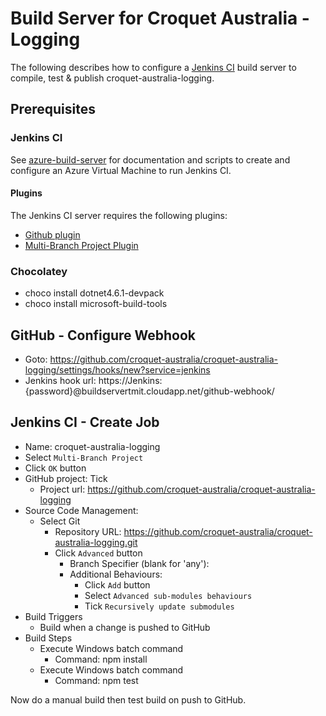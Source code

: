# Build Server for Croquet Australia - Logging

The following describes how to configure a [Jenkins CI](http://jenkins-ci.org/) build server to compile, test & publish croquet-australia-logging.

## Prerequisites

### Jenkins CI

See [azure-build-server](https://github.com/timmurphy/azure-build-server) for documentation and scripts to create and configure an Azure Virtual Machine to run Jenkins CI.

#### Plugins

The Jenkins CI server requires the following plugins:

- [Github plugin](https://wiki.jenkins-ci.org/display/JENKINS/GitHub+Plugin)
- [Multi-Branch Project Plugin](https://wiki.jenkins-ci.org/display/JENKINS/Multi-Branch+Project+Plugin)

### Chocolatey

- choco install dotnet4.6.1-devpack
- choco install microsoft-build-tools

## GitHub - Configure Webhook

- Goto: https://github.com/croquet-australia/croquet-australia-logging/settings/hooks/new?service=jenkins
- Jenkins hook url: https://Jenkins:{password}@buildservertmit.cloudapp.net/github-webhook/

## Jenkins CI - Create Job

- Name: croquet-australia-logging
- Select `Multi-Branch Project`
- Click `OK` button
- GitHub project: Tick
    - Project url: https://github.com/croquet-australia/croquet-australia-logging
- Source Code Management:
    - Select Git
        - Repository URL: https://github.com/croquet-australia/croquet-australia-logging.git
        - Click `Advanced` button
            - Branch Specifier (blank for 'any'): <blank>
            - Additional Behaviours:
                - Click `Add` button
                - Select `Advanced sub-modules behaviours`
                - Tick `Recursively update submodules`                
- Build Triggers
    - Build when a change is pushed to GitHub
- Build Steps
    - Execute Windows batch command
        - Command: npm install
    - Execute Windows batch command
        - Command: npm test

Now do a manual build then test build on push to GitHub.